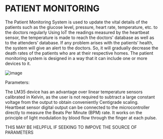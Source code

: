 # PATIENT MONITORING
The Patient Monitoring System is used to update the vital details of the patients such as the glucose level, pressure, heart rate, temperature, etc. to the doctors regularly Using IoT the readings measured by the heartbeat sensor, the temperature is made to reach the doctors' database as well as to the attenders’ database. If any problem arises with the patients’ health, the system will give an alert to the doctors. So, it will gradually decrease the death rates of the patients who are at their respective homes. 
The patient monitoring system is designed in a way that it can include one or more devices to it.


![image](https://user-images.githubusercontent.com/47053463/118762488-e8c72280-b893-11eb-9f6f-b902546ca0b0.png)




Parameters:

The LM35 device has an advantage over linear temperature sensors calibrated in Kelvin, as the user is not required to subtract a large constant voltage from the output to obtain conveniently Centigrade scaling.
Heartbeat sensor digital output can be connected to the microcontroller directly to measure the Beats Per Minute (BPM) rate. It works on the principle of light modulation by blood flow through the finger at each pulse.

THIS MAY BE HELPFUL  IF SEEKING TO IMPOVE THE SOURCE OF PARAMETERS 
